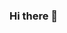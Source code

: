 ### Hi there 👋

<!--
**gaoqian310/gaoqian310** is a ✨ _special_ ✨ repository because its `README.md` (this file) appears on your GitHub profile.

Here are some ideas to get you started:

🔭 I’m currently working on Data Analytics
🌱 I’m currently learning Data Science and Python Programming
👯 I’m looking to collaborate on Machine Learning and Artifical Intelligence Projects
🤔 I’m looking for help with oppotunities in data science
💬 Ask me about 
📫 How to reach me: gaoqian310@gmail.com
😄 Pronouns: He/Him/His
⚡ Fun fact: ...


